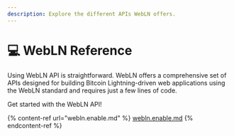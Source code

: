 ```yaml
---
description: Explore the different APIs WebLN offers.
---
```


# 💻 WebLN Reference

Using WebLN API is straightforward. WebLN offers a comprehensive set of APIs designed for building Bitcoin Lightning-driven web applications using the WebLN standard and requires just a few lines of code.

Get started with the WebLN API!

{% content-ref url="webln.enable.md" %}
[webln.enable.md](webln.enable.md)
{% endcontent-ref %}
